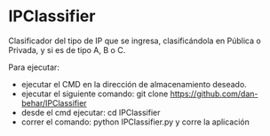 # IPClassifier
Clasificador del tipo de IP que se ingresa, clasificándola en Pública o Privada, y si es de tipo A, B o C.

Para ejecutar:
- ejecutar el CMD en la dirección de almacenamiento deseado.
- ejecutar el siguiente comando: git clone https://github.com/dan-behar/IPClassifier
- desde el cmd ejecutar: cd IPClassifier
- correr el comando: python IPClassifier.py y corre la aplicación
